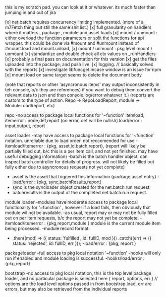 this is my scratch pad. you can look at it or whatever. its much faster than jumping in and out of jira

[x] net.batch requires concurrency limiting implemented. (more of a m7Fetch thing but still the same shit list.)
[x] full granularity on handlers where it matters , package , module and asset loads
[x] mount / unmount : either overload the function parameters or split the functions for api wrapper. this could be done via #mount and #unmount instead of #mount.load and mount.unload,
[x] mount / unmount : pkg level mount / unmount
[x] standardize and double check all ctx values on _runHandlers
[x] probably a final pass on documentation for this version
[x] get the files uploaded into the package, and push live.
[x] logging. // basically solved with the reports
[x] investigate libfuncget incase window is an issue for npm
[x] mount load on same target seems to delete the document body

(note that reports or other 'asyncronous items' may output inconsistently in teh console, b/c they are references) if you want to debug them convert the relevant data to json and then console.log/error whatever it.)
(reports are custom to the type of action. Repo -> RepoLoadReport, module -> ModuleLoadReport, etc)

repo
-no access to package local functions for '~function'
itemload, itemerror : node,def,report (on error, def will be nullish)
load/error : input,output, report


asset loader
-may have access to package local functions for '~function' notation. unreliable due to load order. not reccomended for use
-itemload/itemerror : {pkg, asset,id,batch,report}, (report will likely be partially filled out, b/c this is a per item call, and not yet finished. may have useful debugging information)
   -batch is the batch handler object, can inspect batch.controller for details of progress. will not likely be filled out fully either due to asyncronous requests not yet complete)
   - asset is the asset that triggered this information (package asset entry)
-load/error         : {pkg, sync,batchResults,report}
  - sync is the syncloader object created for the net.batch.run request.
  - batchresults is the output of the completed net.batch.run request. 


module loader
-modules have moderate access to package local functionality for '~function' , however if a load fails, then obviously that module wil not be available.
-as usual, report may or may not be fully filled out on per item requests, b/c the report may not yet be complete.
-itemload/itemerror : {pkg,report,module } module is the current module item being processed.
   -module record format: 
   - .then((mod) => ({ status: 'fulfilled', id: fullID, mod }))
     .catch((err) => ({ status: 'rejected',  id: fullID, err }));
-load/error         : {pkg, report }

packageloader 
-full access to pkg local notation '~function'
-hooks will only run if enabled and module loading is successful.
-hooks/load/error : {pkg,report}

bootstrap
-no access to pkg local notation, this is the top level package loader, and no particular package is selected here
{  report,  options,   err } // options are the load level options passed in from bootstrap.load, err are errors, but may also be retrieved from the individual reports




